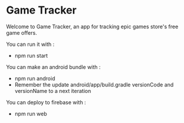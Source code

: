 # Game Tracker

Welcome to Game Tracker, an app for tracking epic games store's free game offers.

You can run it with : 
- npm run start

You can make an android bundle with :
- npm run android
- Remember the update android/app/build.gradle versionCode and versionName to a next iteration

You can deploy to firebase with :
- npm run web